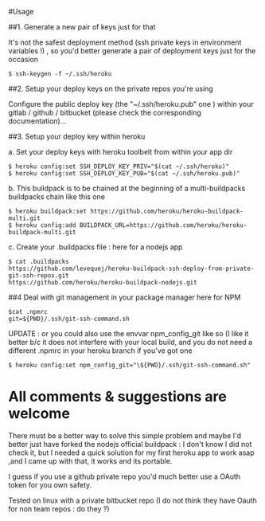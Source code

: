 #Usage

##1. Generate a new pair of keys just for that 

It's not the safest deployment method (ssh private keys in environment variables !) , so you'd better generate a pair of deployment keys just for the occasion

	$ ssh-keygen -f ~/.ssh/heroku

##2. Setup your deploy keys on the private repos you're using

Configure the public deploy key (the "~/.ssh/heroku.pub" one ) within your gitlab / github / bitbucket (please check the corresponding documentation)...

##3. Setup your deploy key within heroku

a. Set your deploy keys with heroku toolbelt from within your app dir

	$ heroku config:set SSH_DEPLOY_KEY_PRIV="$(cat ~/.ssh/heroku)"
	$ heroku config:set SSH_DEPLOY_KEY_PUB="$(cat ~/.ssh/heroku.pub)"


b. This buildpack is to be chained at the beginning of a multi-buildpacks buildpacks chain like this one 

	$ heroku buildpack:set https://github.com/heroku/heroku-buildpack-multi.git
	$ heroku config:add BUILDPACK_URL=https://github.com/heroku/heroku-buildpack-multi.git

c. Create your .buildpacks file : here for a nodejs app

	$ cat .buildpacks
	https://github.com/levequej/heroku-buildpack-ssh-deploy-from-private-git-ssh-repos.git
	https://github.com/heroku/heroku-buildpack-nodejs.git

##4 Deal with git management in your package manager
here for NPM

	$cat .npmrc
	git=${PWD}/.ssh/git-ssh-command.sh

UPDATE : or you could also use the envvar npm_config_git like so (I like it better b/c it does not interfere with your local build, and you do not need a different .npmrc in your heroku branch if you've got one

	$ heroku config:set npm_config_git="\${PWD}/.ssh/git-ssh-command.sh"


# All comments & suggestions are welcome

There must be a better way to solve this simple problem and maybe I'd better just have forked the nodejs official buildpack :  I don't know I did not check it, but I needed a quick solution for my first heroku app to work asap ,and I came up with that, it works and its portable.

I guess if you use a github private repo you'd much better use a OAuth token for you own safety.

Tested on linux with a private bitbucket repo (I do not think they have Oauth for non team repos : do they ?)
